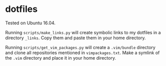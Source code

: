 # dotfiles

Tested on Ubuntu 16.04.

Running `scripts/make_links.py` will create symbolic links to my dotfiles
in a directory `_links`. Copy them and paste them in your home directory.

Running `scripts/get_vim_packages.py` will create a `.vim/bundle` directory
and clone all repositories mentioned in `vimpackages.txt`.
Make a symlink of the `.vim` directory and place it in your home directory.
